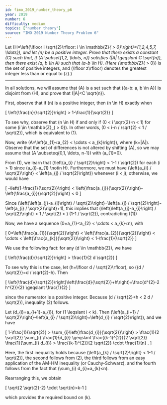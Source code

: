 ```yaml
---
id: fimo_2019_number_theory_p6
year: 2019
number: 6
difficulty: medium
topics: ["number theory"]
source: "IMO 2019 Number Theory Problem 6"
---
```


Let \(H=\left\{\lfloor i \sqrt{2}\rfloor: i \in \mathbb{Z}_{  >  0}\right\}=\{1,2,4,5,7, \ldots\}\), and let \(n\) be a positive integer. Prove that there exists a constant \(C\) such that, if \(A \subset\{1,2, \ldots, n\}\) satisfies \(|A| \geqslant C \sqrt{n}\), then there exist \(a, b \in A\) such that \(a-b \in H\). (Here \(\mathbb{Z}_{  >  0}\) is the set of positive integers, and \(\lfloor z\rfloor\) denotes the greatest integer less than or equal to \(z\).)

---
In all solutions, we will assume that \(A\) is a set such that \(\{a-b: a, b \in A\}\) is disjoint from \(H\), and prove that \(|A|<C \sqrt{n}\).

First, observe that if \(n\) is a positive integer, then \(n \in H\) exactly when

\[
\left\{\frac{n}{\sqrt{2}}\right\} > 1-\frac{1}{\sqrt{2}}
\]

To see why, observe that \(n \in H\) if and only if \(0 < i \sqrt{2}-n < 1\) for some \(i \in \mathbb{Z}_{  >  0}\). In other words, \(0 < i-n / \sqrt{2} < 1 / \sqrt{2}\), which is equivalent to (1).

Now, write \(A=\left\{a_{1}<a_{2} < \cdots < a_{k}\right\}\), where \(k=|A|\). Observe that the set of differences is not altered by shifting \(A\), so we may assume that \(A \subseteq\{0,1, \ldots, n-1\}\) with \(a_{1}=0\).

From (1), we learn that \(\left\{a_{i} / \sqrt{2}\right\} < 1-1 / \sqrt{2}\) for each \(i > 1\) since \(a_{i}-a_{1} \notin H\). Furthermore, we must have \(\left\{a_{i} / \sqrt{2}\right\} < \left\{a_{j} / \sqrt{2}\right\}\) whenever \(i < j\); otherwise, we would have

\[
-\left(1-\frac{1}{\sqrt{2}}\right) < \left\{\frac{a_{j}}{\sqrt{2}}\right\}-\left\{\frac{a_{i}}{\sqrt{2}}\right\} < 0
\]

Since \(\left\{\left(a_{j}-a_{i}\right) / \sqrt{2}\right\}=\left\{a_{j} / \sqrt{2}\right\}-\left\{a_{i} / \sqrt{2}\right\}+1\), this implies that \(\left\{\left(a_{j}-a_{i}\right) / \sqrt{2}\right\} > 1 / \sqrt{2} > \) \(1-1 / \sqrt{2}\), contradicting \((1)\)

Now, we have a sequence \(0=a_{1}<a_{2} < \cdots < a_{k}<n\), with

\[
0=\left\{\frac{a_{1}}{\sqrt{2}}\right\} < \left\{\frac{a_{2}}{\sqrt{2}}\right\} < \cdots < \left\{\frac{a_{k}}{\sqrt{2}}\right\} < 1-\frac{1}{\sqrt{2}}
\]

We use the following fact: for any \(d \in \mathbb{Z}\), we have

\[
\left\{\frac{d}{\sqrt{2}}\right\} > \frac{1}{2 d \sqrt{2}}
\]

To see why this is the case, let \(h=\lfloor d / \sqrt{2}\rfloor\), so \(\{d / \sqrt{2}\}=d / \sqrt{2}-h\). Then

\[
\left\{\frac{d}{\sqrt{2}}\right\}\left(\frac{d}{\sqrt{2}}+h\right)=\frac{d^{2}-2 h^{2}}{2} \geqslant \frac{1}{2}
\]

since the numerator is a positive integer. Because \(d / \sqrt{2}+h < 2 d / \sqrt{2}\), inequality (2) follows.

Let \(d_{i}=a_{i+1}-a_{i}\), for \(1 \leqslant i < k\). Then \(\left\{a_{i+1} / \sqrt{2}\right\}-\left\{a_{i} / \sqrt{2}\right\}=\left\{d_{i} / \sqrt{2}\right\}\), and we have

\[
1-\frac{1}{\sqrt{2}} > \sum_{i}\left\{\frac{d_{i}}{\sqrt{2}}\right\} > \frac{1}{2 \sqrt{2}} \sum_{i} \frac{1}{d_{i}} \geqslant \frac{(k-1)^{2}}{2 \sqrt{2}} \frac{1}{\sum_{i} d_{i}} > \frac{(k-1)^{2}}{2 \sqrt{2}} \cdot \frac{1}{n} .
\]

Here, the first inequality holds because \(\left\{a_{k} / \sqrt{2}\right\} < 1-1 / \sqrt{2}\), the second follows from (2), the third follows from an easy application of the AM-HM inequality (or Cauchy-Schwarz), and the fourth follows from the fact that \(\sum_{i} d_{i}=a_{k}<n\).

Rearranging this, we obtain

\[
\sqrt{2 \sqrt{2}-2} \cdot \sqrt{n}>k-1
\]

which provides the required bound on \(k\).
